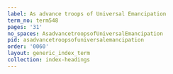 ```yaml
---
label: As advance troops of Universal Emancipation
term_no: term548
pages: '31'
no_spaces: AsadvancetroopsofUniversalEmancipation
pid: asadvancetroopsofuniversalemancipation
order: '0060'
layout: generic_index_term
collection: index-headings
---
```

